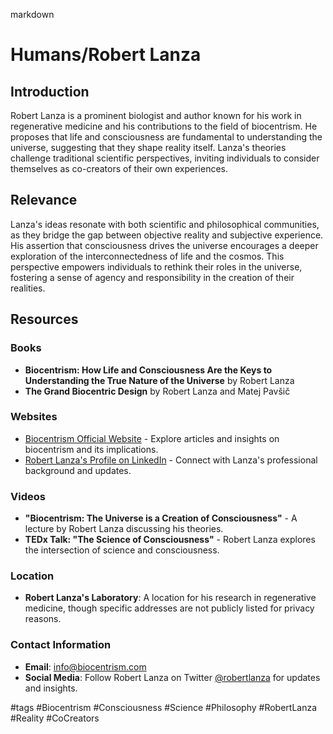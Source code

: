 markdown
# Humans/Robert Lanza

## Introduction
Robert Lanza is a prominent biologist and author known for his work in regenerative medicine and his contributions to the field of biocentrism. He proposes that life and consciousness are fundamental to understanding the universe, suggesting that they shape reality itself. Lanza's theories challenge traditional scientific perspectives, inviting individuals to consider themselves as co-creators of their own experiences.

## Relevance
Lanza's ideas resonate with both scientific and philosophical communities, as they bridge the gap between objective reality and subjective experience. His assertion that consciousness drives the universe encourages a deeper exploration of the interconnectedness of life and the cosmos. This perspective empowers individuals to rethink their roles in the universe, fostering a sense of agency and responsibility in the creation of their realities.

## Resources

### Books
- **Biocentrism: How Life and Consciousness Are the Keys to Understanding the True Nature of the Universe** by Robert Lanza
- **The Grand Biocentric Design** by Robert Lanza and Matej Pavšič

### Websites
- [Biocentrism Official Website](https://biocentrism.com) - Explore articles and insights on biocentrism and its implications.
- [Robert Lanza's Profile on LinkedIn](https://www.linkedin.com/in/robert-lanza-123456/) - Connect with Lanza's professional background and updates.

### Videos
- **"Biocentrism: The Universe is a Creation of Consciousness"** - A lecture by Robert Lanza discussing his theories.
- **TEDx Talk: "The Science of Consciousness"** - Robert Lanza explores the intersection of science and consciousness.

### Location
- **Robert Lanza's Laboratory**: A location for his research in regenerative medicine, though specific addresses are not publicly listed for privacy reasons.

### Contact Information
- **Email**: info@biocentrism.com
- **Social Media**: Follow Robert Lanza on Twitter [@robertlanza](https://twitter.com/robertlanza) for updates and insights.

#tags
#Biocentrism #Consciousness #Science #Philosophy #RobertLanza #Reality #CoCreators


